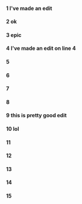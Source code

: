 #### 1 I've made an edit 
#### 2 ok
#### 3 epic
#### 4 I've made an edit on line 4
#### 5
#### 6
#### 7
#### 8
#### 9 this is pretty good edit
#### 10 lol
#### 11
#### 12
#### 13
#### 14
#### 15